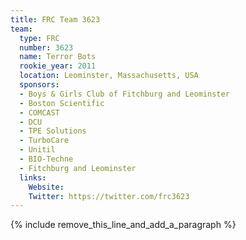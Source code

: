 ```yaml
---
title: FRC Team 3623
team:
  type: FRC
  number: 3623
  name: Terror Bots
  rookie_year: 2011
  location: Leominster, Massachusetts, USA
  sponsors:
  - Boys & Girls Club of Fitchburg and Leominster
  - Boston Scientific
  - COMCAST
  - DCU
  - TPE Solutions
  - TurboCare
  - Unitil
  - BIO-Techne
  - Fitchburg and Leominster
  links:
    Website:
    Twitter: https://twitter.com/frc3623
---
```


{% include remove_this_line_and_add_a_paragraph %}